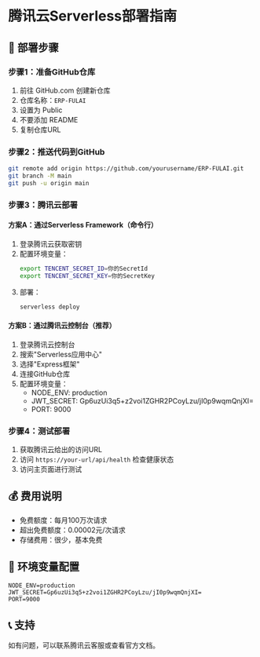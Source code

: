 # 腾讯云Serverless部署指南

## 🚀 部署步骤

### 步骤1：准备GitHub仓库
1. 前往 GitHub.com 创建新仓库
2. 仓库名称：`ERP-FULAI`
3. 设置为 Public
4. 不要添加 README
5. 复制仓库URL

### 步骤2：推送代码到GitHub
```bash
git remote add origin https://github.com/yourusername/ERP-FULAI.git
git branch -M main
git push -u origin main
```

### 步骤3：腾讯云部署

#### 方案A：通过Serverless Framework（命令行）
1. 登录腾讯云获取密钥
2. 配置环境变量：
   ```bash
   export TENCENT_SECRET_ID=你的SecretId
   export TENCENT_SECRET_KEY=你的SecretKey
   ```
3. 部署：
   ```bash
   serverless deploy
   ```

#### 方案B：通过腾讯云控制台（推荐）
1. 登录腾讯云控制台
2. 搜索"Serverless应用中心"
3. 选择"Express框架"
4. 连接GitHub仓库
5. 配置环境变量：
   - NODE_ENV: production
   - JWT_SECRET: Gp6uzUi3q5+z2voi1ZGHR2PCoyLzu/jI0p9wqmQnjXI=
   - PORT: 9000

### 步骤4：测试部署
1. 获取腾讯云给出的访问URL
2. 访问 `https://your-url/api/health` 检查健康状态
3. 访问主页面进行测试

## 💰 费用说明
- 免费额度：每月100万次请求
- 超出免费额度：0.00002元/次请求
- 存储费用：很少，基本免费

## 🔧 环境变量配置
```
NODE_ENV=production
JWT_SECRET=Gp6uzUi3q5+z2voi1ZGHR2PCoyLzu/jI0p9wqmQnjXI=
PORT=9000
```

## 📞 支持
如有问题，可以联系腾讯云客服或查看官方文档。

